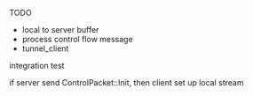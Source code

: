 TODO
- local to server buffer
- process control flow message
- tunnel_client


integration test

if server send ControlPacket::Init, then client set up local stream